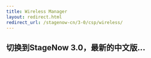 ```yaml
---
title: Wireless Manager
layout: redirect.html
redirect_url: /stagenow-cn/3-0/csp/wireless/
---
```


## 切换到StageNow 3.0，最新的中文版...

